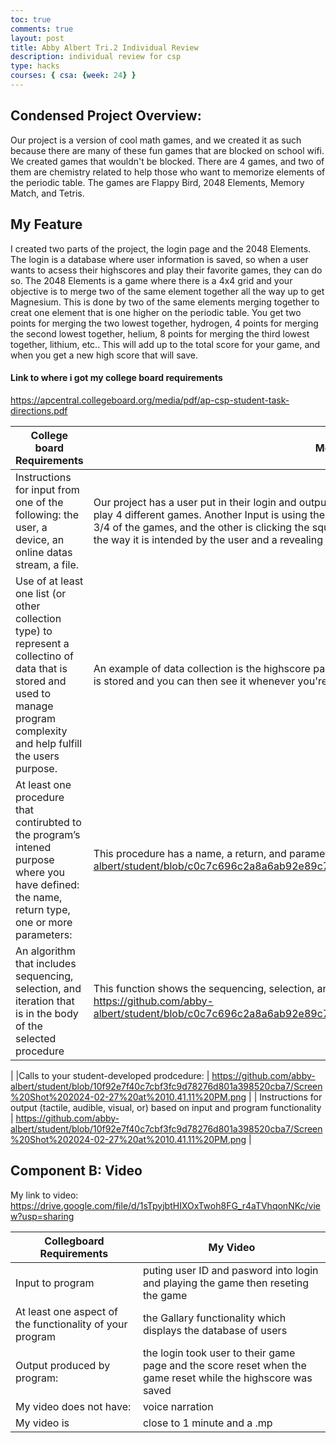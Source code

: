 ```yaml
---
toc: true
comments: true
layout: post
title: Abby Albert Tri.2 Individual Review
description: individual review for csp
type: hacks
courses: { csa: {week: 24} }
---
```


## Condensed Project Overview:
Our project is a version of cool math games, and we created it as such because there are many of these fun games that are blocked on school wifi. We created games that wouldn't be blocked. There are 4 games, and two of them are chemistry related to help those who want to memorize elements of the periodic table. The games are Flappy Bird, 2048 Elements, Memory Match, and Tetris. 

## My Feature
I created two parts of the project, the login page and the 2048 Elements. The login is a database where user information is saved, so when a user wants to acsess their highscores and play their favorite games, they can do so. The 2048 Elements is a game where there is a 4x4 grid and your objective is to merge two of the same element together all the way up to get Magnesium. This is done by two of the same elements merging together to creat one element that is one higher on the periodic table. You get two points for merging the two lowest together, hydrogen, 4 points for merging the second lowest together, helium, 8 points for merging the third lowest together, lithium, etc.. This will add up to the total score for your game, and when you get a new high score that will save. 

#### Link to where i got my college board requirements
https://apcentral.collegeboard.org/media/pdf/ap-csp-student-task-directions.pdf

| College board Requirements | Me |
| -------------------------- | -- |
| Instructions for input from one of the following: the user, a device, an online datas stream, a file. | Our project has a user put in their login and output is taking the user to a page where they could play 4 different games. Another Input is using the left, right, up, and down arrows when playing 3/4 of the games, and the other is clicking the squares. The output would be the object moves in the way it is intended by the user and a revealing of different face cards, respectively. |
| Use of at least one list (or other collection type) to represent a collectino of data that is stored and used to manage program complexity and help fulfill the users purpose. | An example of data collection is the highscore page, and in playing the game, your highest score is stored and you can then see it whenever you're playing. |
| At least one procedure that contirubted to the program’s intened purpose where you have defined: the name, return type, one or more parameters: | This procedure has a name, a return, and parameters: https://github.com/abby-albert/student/blob/c0c7c696c2a8a6ab92e89c786f1ecdf03466a1fb/img1individualreview.png |
| An algorithm that includes sequencing, selection, and iteration that is in the body of the selected procedure | This function shows the sequencing, selection, and iteration through a list of different user ids: https://github.com/abby-albert/student/blob/c0c7c696c2a8a6ab92e89c786f1ecdf03466a1fb/img1individualreview.png
 |
|Calls to your student-developed prodcedure: | https://github.com/abby-albert/student/blob/10f92e7f40c7cbf3fc9d78276d801a398520cba7/Screen%20Shot%202024-02-27%20at%2010.41.11%20PM.png |
| Instructions for output (tactile, audible, visual, or) based on input and program functionality | https://github.com/abby-albert/student/blob/10f92e7f40c7cbf3fc9d78276d801a398520cba7/Screen%20Shot%202024-02-27%20at%2010.41.11%20PM.png |	

## Component B: Video

My link to video:
https://drive.google.com/file/d/1sTpyjbtHIXOxTwoh8FG_r4aTVhqonNKc/view?usp=sharing

| Collegboard Requirements | My Video |
| ------------------------ | -------- |
| Input to program | puting user ID and pasword into login and playing the game then reseting the game |
| At least one aspect of the functionality of your program |  the Gallary functionality which displays the database of users |
| Output produced by program: | the login took user to their game page and the score reset when the game reset while the highscore was saved |
| My video does not have: | voice narration |	
| My video is | close to 1 minute and a .mp |